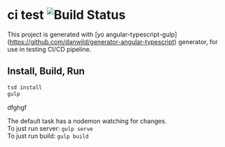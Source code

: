# ci test ![Build Status](http://ci.nawth.io:8080/buildStatus/icon?job=NodeCD&build=5)

This project is generated with [yo angular-typescript-gulp] (https://github.com/danwild/generator-angular-typescript)
generator, for use in testing CI/CD pipeline.

## Install, Build, Run

```bash
tsd install
gulp
```


dfghgf

The default task has a nodemon watching for changes.<br/>
To just run server: `gulp serve`<br/>
To just run build: `gulp build`